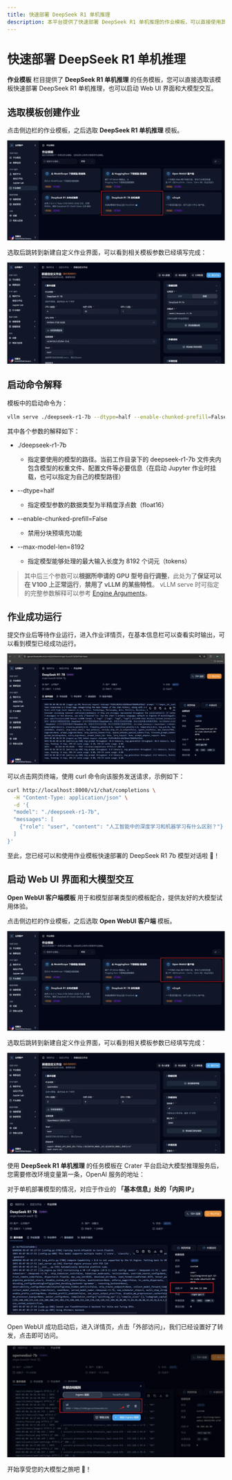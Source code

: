 ```yaml
---
title: 快速部署 DeepSeek R1 单机推理
description: 本平台提供了快速部署 DeepSeek R1 单机推理的作业模板，可以直接使用其创建单机任务，快速部署属于您自己的 DeepSeek ，也可以启动 Web UI 界面和大模型交互。
---
```


# 快速部署 DeepSeek R1 单机推理

**作业模板** 栏目提供了 **DeepSeek R1 单机推理** 的任务模板，您可以直接选取该模板快速部署 DeepSeek R1 单机推理，也可以启动 Web UI 界面和大模型交互。

## 选取模板创建作业

点击侧边栏的作业模板，之后选取 **DeepSeek R1 单机推理** 模板。

![](./img/sin-deepseek-7b/sin-temp.webp)

选取后跳转到新建自定义作业界面，可以看到相关模板参数已经填写完成：

![](./img/sin-deepseek-7b/sin-submit.webp)

## 启动命令解释

模板中的启动命令为：

```bash
vllm serve ./deepseek-r1-7b --dtype=half --enable-chunked-prefill=False --max-model-len=8192
```

其中各个参数的解释如下：

- ./deepseek-r1-7b

  - 指定要使用的模型的路径。当前工作目录下的 deepseek-r1-7b 文件夹内包含模型的权重文件、配置文件等必要信息（在启动 Jupyter 作业时挂载，也可以指定为自己的模型路径）

- --dtype=half

  - 指定模型参数的数据类型为半精度浮点数（float16）

- --enable-chunked-prefill=False

  - 禁用分块预填充功能

- --max-model-len=8192

  - 指定模型能够处理的最大输入长度为 8192 个词元（tokens）

> 其中后三个参数可以**根据所申请的 GPU 型号自行调整**，此处为了**保证可以在 V100 上正常运行**，**禁用了 vLLM 的某些特性**。
> vLLM serve 时可指定的完整参数解释可以参考 [Engine Arguments](https://docs.vllm.ai/en/latest/serving/engine_args.html)。

## 作业成功运行

提交作业后等待作业运行，进入作业详情页，在基本信息栏可以查看实时输出，可以看到模型已经成功运行。

![](./img/sin-deepseek-7b/sin-detail.webp)

可以点击网页终端，使用 curl 命令向该服务发送请求，示例如下：

```bash
curl http://localhost:8000/v1/chat/completions \
  -H "Content-Type: application/json" \
  -d '{
  "model": "./deepseek-r1-7b",
  "messages": [
    {"role": "user", "content": "人工智能中的深度学习和机器学习有什么区别？"}
  ]
}'
```

至此，您已经可以和使用作业模板快速部署的 DeepSeek R1 7b 模型对话啦 🥳！

## 启动 Web UI 界面和大模型交互

**Open WebUI 客户端模板** 用于和模型部署类型的模板配合，提供友好的大模型试用体验。

点击侧边栏的作业模板，之后选取 **Open WebUI 客户端** 模板。

![](./img/sin-deepseek-7b/openweb-temp.webp)

选取后跳转到新建自定义作业界面，可以看到相关模板参数已经填写完成：

![](./img/sin-deepseek-7b/openweb-submit.webp)

使用 **DeepSeek R1 单机推理** 的任务模板在 Crater 平台启动大模型推理服务后，您需要修改环境变量第一条，OpenAI 服务的地址：

对于单机部署模型的情况，对应于作业的 **「基本信息」处的「内网 IP」**

![](./img/sin-deepseek-7b/sin-ip.webp)

Open WebUI 成功启动后，进入详情页，点击「外部访问」，我们已经设置好了转发，点击即可访问。

![](./img/sin-deepseek-7b/openweb-fw.webp)

开始享受您的大模型之旅吧 🥳！
